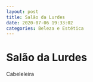 ```yaml
---
layout: post
title: Salão da Lurdes
date: 2020-07-06 19:33:02 
categories: Beleza e Estética
---
```


# Salão da Lurdes

Cabeleleira
